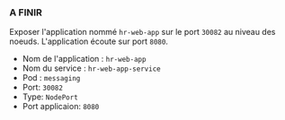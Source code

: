 
### A FINIR

Exposer l'application nommé `hr-web-app`  sur le port `30082` au niveau des noeuds. L'application écoute sur port `8080`.

- Nom de l'application :  `hr-web-app`
- Nom du service :  `hr-web-app-service` 
- Pod : `messaging`
- Port:  `30082`
- Type: `NodePort`
- Port applicaion: `8080`
